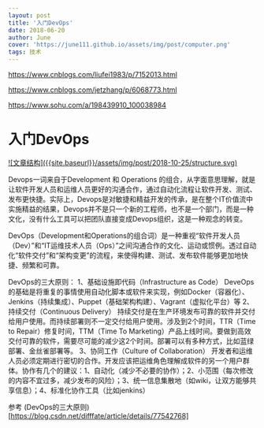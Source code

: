 ```yaml
---
layout: post
title: '入门DevOps'
date: 2018-06-20
author: June
cover: 'https://june111.github.io/assets/img/post/computer.png'
tags: 技术
---
```



https://www.cnblogs.com/liufei1983/p/7152013.html

https://www.cnblogs.com/jetzhang/p/6068773.html

https://www.sohu.com/a/198439910_100038984

# 入门DevOps

<a data-fancybox="gallery" href="{{site.baseurl}}/assets/img/post/2018-10-25/structure.svg">
![文章结构]({{site.baseurl}}/assets/img/post/2018-10-25/structure.svg)
</a>

Devops一词来自于Development 和 Operations 的组合，从字面意思理解，就是让软件开发人员和运维人员更好的沟通合作，通过自动化流程让软件开发、测试、发布更快捷。实际上，Devops是对敏捷和精益开发的传承，是在整个IT价值流中实施精益的结果，Devops并不是只一个新的工程师，也不是一个部门，而是一种文化，没有什么工具可以把团队直接变成Devops组织，这是一种观念的转变。



DevOps（Development和Operations的组合词）是一种重视“软件开发人员（Dev）”和“IT运维技术人员（Ops）”之间沟通合作的文化、运动或惯例。透过自动化“软件交付”和“架构变更”的流程，来使得构建、测试、发布软件能够更加地快捷、频繁和可靠。



DevOps的三大原则：
1、基础设施即代码（Infrastructure as Code）
DeveOps的基础是将重复的事情使用自动化脚本或软件来实现，例如Docker（容器化）、Jenkins（持续集成）、Puppet（基础架构构建）、Vagrant（虚拟化平台）等
2、持续交付（Continuous Delivery）
持续交付是在生产环境发布可靠的软件并交付给用户使用。而持续部署则不一定交付给用户使用。涉及到2个时间，TTR（Time to Repair）修复时间，TTM（Time To Marketing）产品上线时间。要做到高效交付可靠的软件，需要尽可能的减少这2个时间。部署可以有多种方式，比如蓝绿部署、金丝雀部署等。
3、协同工作（Culture of Collaboration）
开发者和运维人员必须定期进行密切的合作。开发应该把运维角色理解成软件的另一个用户群体。协作有几个的建议：1、自动化（减少不必要的协作）；2、小范围（每次修改的内容不宜过多，减少发布的风险）；3、统一信息集散地（如wiki，让双方能够共享信息）；4、标准化协作工具（比如jenkins）

参考
(DevOps的三大原则)[https://blog.csdn.net/difffate/article/details/77542768]